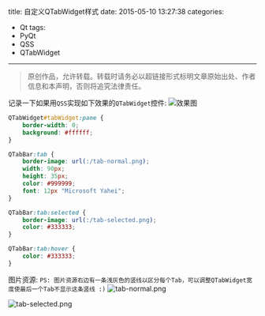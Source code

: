 title: 自定义QTabWidget样式
date: 2015-05-10 13:27:38
categories:
- Qt
tags:
- PyQt
- QSS
- QTabWidget
---
>原创作品，允许转载。转载时请务必以超链接形式标明文章原始出处、作者信息和本声明，否则将追究法律责任。

记录一下如果用`QSS`实现如下效果的`QTabWidget`控件:
![效果图](result.png)

``` css
QTabWidget#tabWidget:pane {
    border-width: 0;
    background: #ffffff;
}

QTabBar:tab {
    border-image: url(:/tab-normal.png);
    width: 90px;
    height: 35px;
    color: #999999;
    font: 12px "Microsoft Yahei";
}

QTabBar:tab:selected {
    border-image: url(:/tab-selected.png);
    color: #333333;
}

QTabBar:tab:hover {
    color: #333333;
}
```

图片资源: `PS: 图片资源右边有一条浅灰色的竖线以区分每个Tab，可以调整QTabWidget宽度使最后一个Tab不显示这条竖线 :)`
![tab-normal.png](tab-normal.png)

![tab-selected.png](tab-selected.png)
